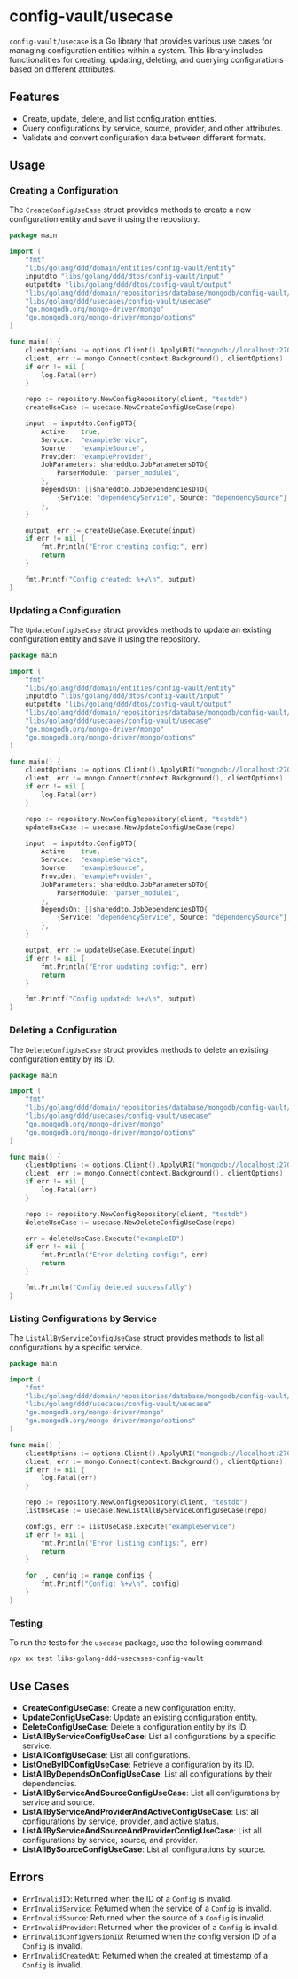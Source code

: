 # config-vault/usecase

`config-vault/usecase` is a Go library that provides various use cases for managing configuration entities within a system. This library includes functionalities for creating, updating, deleting, and querying configurations based on different attributes.

## Features

- Create, update, delete, and list configuration entities.
- Query configurations by service, source, provider, and other attributes.
- Validate and convert configuration data between different formats.

## Usage

### Creating a Configuration

The `CreateConfigUseCase` struct provides methods to create a new configuration entity and save it using the repository.

```go
package main

import (
    "fmt"
    "libs/golang/ddd/domain/entities/config-vault/entity"
    inputdto "libs/golang/ddd/dtos/config-vault/input"
    outputdto "libs/golang/ddd/dtos/config-vault/output"
    "libs/golang/ddd/domain/repositories/database/mongodb/config-vault/repository"
    "libs/golang/ddd/usecases/config-vault/usecase"
    "go.mongodb.org/mongo-driver/mongo"
    "go.mongodb.org/mongo-driver/mongo/options"
)

func main() {
    clientOptions := options.Client().ApplyURI("mongodb://localhost:27017")
    client, err := mongo.Connect(context.Background(), clientOptions)
    if err != nil {
        log.Fatal(err)
    }

    repo := repository.NewConfigRepository(client, "testdb")
    createUseCase := usecase.NewCreateConfigUseCase(repo)

    input := inputdto.ConfigDTO{
        Active:   true,
        Service:  "exampleService",
        Source:   "exampleSource",
        Provider: "exampleProvider",
        JobParameters: shareddto.JobParametersDTO{
            ParserModule: "parser_module1",
        },
        DependsOn: []shareddto.JobDependenciesDTO{
            {Service: "dependencyService", Source: "dependencySource"},
        },
    }

    output, err := createUseCase.Execute(input)
    if err != nil {
        fmt.Println("Error creating config:", err)
        return
    }

    fmt.Printf("Config created: %+v\n", output)
}
```

### Updating a Configuration

The `UpdateConfigUseCase` struct provides methods to update an existing configuration entity and save it using the repository.

```go
package main

import (
    "fmt"
    "libs/golang/ddd/domain/entities/config-vault/entity"
    inputdto "libs/golang/ddd/dtos/config-vault/input"
    outputdto "libs/golang/ddd/dtos/config-vault/output"
    "libs/golang/ddd/domain/repositories/database/mongodb/config-vault/repository"
    "libs/golang/ddd/usecases/config-vault/usecase"
    "go.mongodb.org/mongo-driver/mongo"
    "go.mongodb.org/mongo-driver/mongo/options"
)

func main() {
    clientOptions := options.Client().ApplyURI("mongodb://localhost:27017")
    client, err := mongo.Connect(context.Background(), clientOptions)
    if err != nil {
        log.Fatal(err)
    }

    repo := repository.NewConfigRepository(client, "testdb")
    updateUseCase := usecase.NewUpdateConfigUseCase(repo)

    input := inputdto.ConfigDTO{
        Active:   true,
        Service:  "exampleService",
        Source:   "exampleSource",
        Provider: "exampleProvider",
        JobParameters: shareddto.JobParametersDTO{
            ParserModule: "parser_module1",
        },
        DependsOn: []shareddto.JobDependenciesDTO{
            {Service: "dependencyService", Source: "dependencySource"},
        },
    }

    output, err := updateUseCase.Execute(input)
    if err != nil {
        fmt.Println("Error updating config:", err)
        return
    }

    fmt.Printf("Config updated: %+v\n", output)
}
```

### Deleting a Configuration

The `DeleteConfigUseCase` struct provides methods to delete an existing configuration entity by its ID.

```go
package main

import (
    "fmt"
    "libs/golang/ddd/domain/repositories/database/mongodb/config-vault/repository"
    "libs/golang/ddd/usecases/config-vault/usecase"
    "go.mongodb.org/mongo-driver/mongo"
    "go.mongodb.org/mongo-driver/mongo/options"
)

func main() {
    clientOptions := options.Client().ApplyURI("mongodb://localhost:27017")
    client, err := mongo.Connect(context.Background(), clientOptions)
    if err != nil {
        log.Fatal(err)
    }

    repo := repository.NewConfigRepository(client, "testdb")
    deleteUseCase := usecase.NewDeleteConfigUseCase(repo)

    err = deleteUseCase.Execute("exampleID")
    if err != nil {
        fmt.Println("Error deleting config:", err)
        return
    }

    fmt.Println("Config deleted successfully")
}
```

### Listing Configurations by Service

The `ListAllByServiceConfigUseCase` struct provides methods to list all configurations by a specific service.

```go
package main

import (
    "fmt"
    "libs/golang/ddd/domain/repositories/database/mongodb/config-vault/repository"
    "libs/golang/ddd/usecases/config-vault/usecase"
    "go.mongodb.org/mongo-driver/mongo"
    "go.mongodb.org/mongo-driver/mongo/options"
)

func main() {
    clientOptions := options.Client().ApplyURI("mongodb://localhost:27017")
    client, err := mongo.Connect(context.Background(), clientOptions)
    if err != nil {
        log.Fatal(err)
    }

    repo := repository.NewConfigRepository(client, "testdb")
    listUseCase := usecase.NewListAllByServiceConfigUseCase(repo)

    configs, err := listUseCase.Execute("exampleService")
    if err != nil {
        fmt.Println("Error listing configs:", err)
        return
    }

    for _, config := range configs {
        fmt.Printf("Config: %+v\n", config)
    }
}
```

### Testing

To run the tests for the `usecase` package, use the following command:

```sh
npx nx test libs-golang-ddd-usecases-config-vault
```

## Use Cases

- **CreateConfigUseCase**: Create a new configuration entity.
- **UpdateConfigUseCase**: Update an existing configuration entity.
- **DeleteConfigUseCase**: Delete a configuration entity by its ID.
- **ListAllByServiceConfigUseCase**: List all configurations by a specific service.
- **ListAllConfigUseCase**: List all configurations.
- **ListOneByIDConfigUseCase**: Retrieve a configuration by its ID.
- **ListAllByDependsOnConfigUseCase**: List all configurations by their dependencies.
- **ListAllByServiceAndSourceConfigUseCase**: List all configurations by service and source.
- **ListAllByServiceAndProviderAndActiveConfigUseCase**: List all configurations by service, provider, and active status.
- **ListAllByServiceAndSourceAndProviderConfigUseCase**: List all configurations by service, source, and provider.
- **ListAllBySourceConfigUseCase**: List all configurations by source.

## Errors

- `ErrInvalidID`: Returned when the ID of a `Config` is invalid.
- `ErrInvalidService`: Returned when the service of a `Config` is invalid.
- `ErrInvalidSource`: Returned when the source of a `Config` is invalid.
- `ErrInvalidProvider`: Returned when the provider of a `Config` is invalid.
- `ErrInvalidConfigVersionID`: Returned when the config version ID of a `Config` is invalid.
- `ErrInvalidCreatedAt`: Returned when the created at timestamp of a `Config` is invalid.
